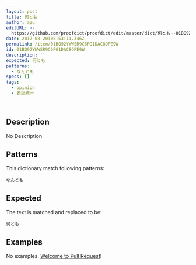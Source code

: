 ```yaml
---
layout: post
title: 何とも
author: azu
editURL: >-
  https://github.com/proofdict/proofdict/edit/master/dict/何とも--01BQ92YWWSR9C6PG1DAC8QPE9W.yml
date: 2017-08-20T08:53:11.346Z
permalink: /item/01BQ92YWWSR9C6PG1DAC8QPE9W
id: 01BQ92YWWSR9C6PG1DAC8QPE9W
description: ''
expected: 何とも
patterns:
  - なんとも
specs: []
tags:
  - opinion
  - 表記統一

---
```


## Description

No Description 

## Patterns

This dictionary match following patterns:

    なんとも

## Expected

The text is matched and replaced to be:

    何とも

## Examples

No examples. [Welcome to Pull Request](https://github.com/proofdict/proofdict/edit/master/dict/何とも--01BQ92YWWSR9C6PG1DAC8QPE9W.yml)!
